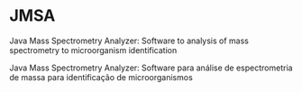# JMSA

Java Mass Spectrometry Analyzer: Software to analysis of mass spectrometry to microorganism identification


Java Mass Spectrometry Analyzer: Software para análise de espectrometria de massa para identificação de microorganismos
